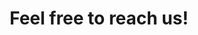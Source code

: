 ---
title: "Feel free to reach us!"
description: "this is meta-description"
layout: "contact"
draft: false
---